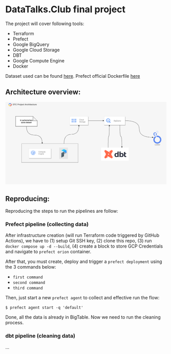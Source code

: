 # DataTalks.Club final project

The project will cover following tools:
- Terraform
- Prefect
- Google BigQuery
- Google Cloud Storage
- DBT
- Google Compute Engine
- Docker

Dataset used can be found [here](https://www2.camara.leg.br/transparencia/cota-para-exercicio-da-atividade-parlamentar/dados-abertos-cota-parlamentar). Prefect official Dockerfile [here](https://github.com/PrefectHQ/prefect/blob/main/Dockerfile)

## Architecture overview:
![Architecture overview](./assets/architecture_v1.png "Architecture overview - v.1")


## Reproducing:
Reproducing the steps to run the pipelines are follow:

### Prefect pipeline (collecting data)

After infrastructure creation (will run Terraform code triggered by GitHub Actions), we have to (1) setup Git SSH key, (2) clone this repo, (3) run `docker compose up -d --build`, (4) create a block to store GCP Credentials and navigate to `prefect orion` container.

After that, you must create, deploy and trigger a `prefect deployment` using the 3 commands below:
- `first command`
- `second command`
- `third command`

Then, just start a new `prefect agent` to collect and effective run the flow:   
```
$ prefect agent start -q 'default'
``` 

Done, all the data is already in BigTable. Now we need to run the cleaning process.

### dbt pipeline (cleaning data)
...